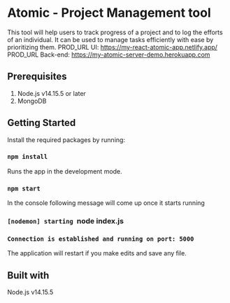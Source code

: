 # Atomic - Project Management tool
This tool will help users to track progress of a project and to log the efforts of an individual. It can be used to manage tasks efficiently with ease by prioritizing them. PROD_URL UI: https://my-react-atomic-app.netlify.app/  PROD_URL Back-end: https://my-atomic-server-demo.herokuapp.com

## Prerequisites
  1. Node.js v14.15.5 or later
  2. MongoDB 
  
## Getting Started
Install the required packages by running: 
### `npm install`


Runs the app in the development mode.
### `npm start`
In the console following message will come up once it starts running
### `[nodemon] starting `node index.js` `
### `Connection is established and running on port: 5000`

The application will restart if you make edits and save any file.

## Built with
Node.js v14.15.5
